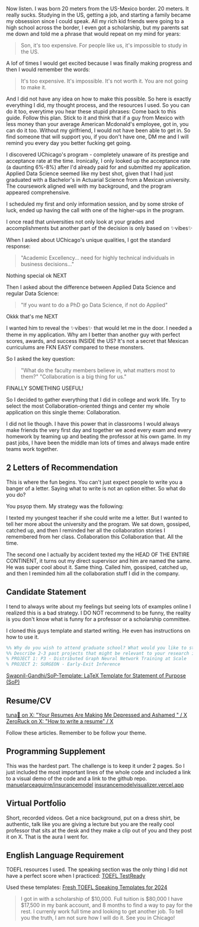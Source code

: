 Now listen. I was born 20 meters from the US-Mexico border. 20 meters. It really sucks. Studying in the US, getting a job, and starting a family became my obsession since I could speak. All my rich kid friends were going to a high school across the border, I even got a scholarship, but my parents sat me down and told me a phrase that would repeat on my mind for years:

> Son, it's too expensive. For people like us, it's impossible to study in the US.

A lof of times I would get excited because I was finally making progress and then I would remember the words:

> It's too expensive.
> It's impossible.
> It's not worth it.
> You are not going to make it.

And I did not have any idea on how to make this possible. So here is exactly everything I did, my thought process, and the resources I used. So you can do it too, everytime you hear these stupid phrases: Come back to this guide. Follow this plan. Stick to it and think that if a guy from Mexico with less money than your average American Mcdonald's employee, got in, you can do it too. Without my girlfriend, I would not have been able to get in. So find someone that will support you, if you don't have one, DM me and I will remind you every day you better fucking get going.

I discovered UChicago's program - completely unaware of its prestige and acceptance rate at the time. Ironically, I only looked up the acceptance rate (a daunting 6%-8%) after I'd already paid for and submitted my application. Applied Data Science seemed like my best shot, given that I had just graduated with a Bachelor's in Actuarial Science from a Mexican university. The coursework aligned well with my background, and the program appeared comprehensive.

I scheduled my first and only information session, and by some stroke of luck, ended up having the call with one of the higher-ups in the program.

I once read that universities not only look at your grades and accomplishments but another part of the decision is only based on ✨vibes✨

When I asked about UChicago's unique qualities, I got the standard response:
> "Academic Excellency... need for highly technical individuals in business decisions..."

Nothing special ok NEXT
  
Then I asked about the difference between Applied Data Science and regular Data Science:
> "If you want to do a PhD go Data Science, if not do Applied" 

Okkk that's me NEXT

I wanted him to reveal the ✨vibes✨ that would let me in the door. I needed a theme in my application. Why am I better than another guy with perfect scores, awards, and success INSIDE the US? It's not a secret that Mexican curriculums are FKN EASY compared to these monsters.

So I asked the key question:
> "What do the faculty members believe in, what matters most to them?"
> "Collaboration is a big thing for us."

FINALLY SOMETHING USEFUL!

So I decided to gather everything that I did in college and work life. Try to select the most Collaboration-oriented things and center my whole application on this single theme: Collaboration.

I did not lie though. I have this power that in classrooms I would always make friends the very first day and together we aced every exam and every homework by teaming up and beating the professor at his own game. In my past jobs, I have been the middle man lots of times and always made entire teams work together. 

## 2 Letters of Recommendation
This is where the fun begins. You can't just expect people to write you a banger of a letter. Saying what to write is not an option either. So what do you do?

You psyop them.
My strategy was the following:

I texted my youngest teacher if she could write me a letter. But I wanted to tell her more about the university and the program. We sat down, gossiped, catched up, and then I reminded her all the collaboration stories I remembered from her class. Collaboration this Collaboration that. All the time. 

The second one I actually by accident texted my the HEAD OF THE ENTIRE CONTINENT, it turns out my direct supervisor and him are named the same. He was super cool about it. Same thing. Called him, gossiped, catched up, and then I reminded him all the collaboration stuff I did in the company.

## Candidate Statement
I tend to always write about my feelings but seeing lots of examples online I realized this is a bad strategy. I DO NOT recommend to be funny, the reality is you don't know what is funny for a professor or a scholarship committee.

I cloned this guys template and started writing. He even has instructions on how to use it.

```latex
%% Why do you wish to attend graduate school? What would you like to study? Keep it broad, details come-in later
%% Describe 2-3 past projects that might be relevant to your research interests. (10-12 lines per project)
% PROJECT 1: P3 - Distributed Graph Neural Network Training at Scale
% PROJECT 2: SURGEON - Early-Exit Inference
```
[Swapnil-Gandhi/SoP-Template: LaTeX Template for Statement of Purpose (SoP)](https://github.com/Swapnil-Gandhi/SoP-Template)


## Resume/CV
[tuna🍣 on X: "Your Resumes Are Making Me Depressed and Ashamed " / X](https://x.com/tunahorse21/status/1833720902904643904)
[ZeroRuck on X: "How to write a resume" / X](https://x.com/zeroruck/status/1848757562293850590)

Follow these articles. Remember to be follow your theme.

## Programming Supplement
This was the hardest part. The challenge is to keep it under 2 pages. So I just included the most important lines of the whole code and included a link to a visual demo of the code and a link to the github repo.
[manuelarceaguirre/insurancemodel](https://github.com/manuelarceaguirre/insurancemodel)
[insurancemodelvisualizer.vercel.app](https://insurancemodelvisualizer.vercel.app/)

## Virtual Portfolio
Short, recorded videos.
Get a nice background, put on a dress shirt, be authentic, talk like you are giving a lecture but you are the really cool professor that sits at the desk and they make a clip out of you and they post it on X. 
That is the aura I went for.

## English Language Requirement
TOEFL resources I used. The speaking section was the only thing I did not have a perfect score when I practiced: [TOEFL TestReady](https://www.ets.org/toefl/test-takers/ibt/prepare/toefl-testready.html)

Used these templates:
[Fresh TOEFL Speaking Templates for 2024](https://www.toeflresources.com/speaking-section/toefl-speaking-templates/)

> I got in with a scholarship of $10,000.
> Full tuition is $80,000
> I have $17,500 in my bank account, and 8 months to find a way to pay for the rest. I currenly work full time and looking to get another job. To tell you the truth, I am not sure how I will do it. 
> See you in Chicago!
